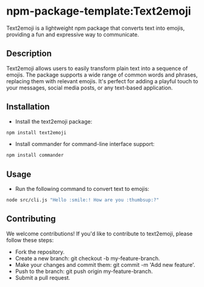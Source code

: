 # npm-package-template:Text2emoji
Text2emoji is a lightweight npm package that converts text into emojis, providing a fun and expressive way to communicate.

## Description
Text2emoji allows users to easily transform plain text into a sequence of emojis. The package supports a wide range of common words and phrases, replacing them with relevant emojis. It's perfect for adding a playful touch to your messages, social media posts, or any text-based application.

## Installation

- Install the text2emoji package:

```bash
npm install text2emoji
```
- Install commander for command-line interface support:
  
```bash
npm install commander
```

## Usage
- Run the following command to convert text to emojis:

```bash
node src/cli.js "Hello :smile:! How are you :thumbsup:?"
```

## Contributing
We welcome contributions! If you'd like to contribute to text2emoji, please follow these steps:

- Fork the repository.
- Create a new branch: git checkout -b my-feature-branch.
- Make your changes and commit them: git commit -m 'Add new feature'.
- Push to the branch: git push origin my-feature-branch.
- Submit a pull request.

